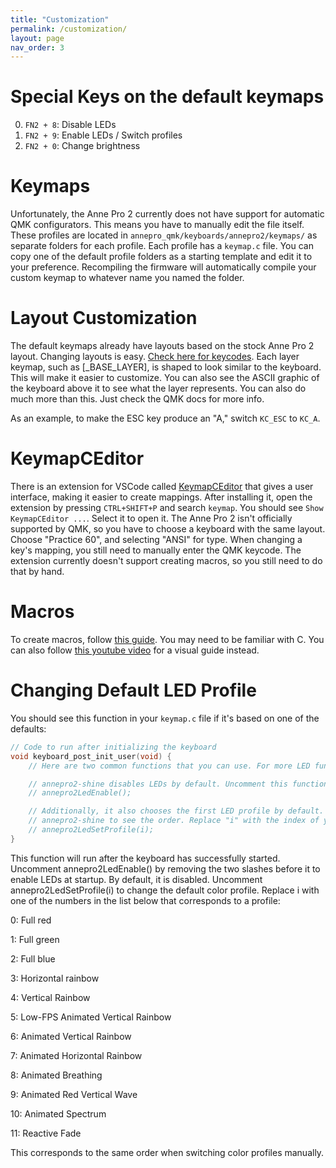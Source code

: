 ```yaml
---
title: "Customization"
permalink: /customization/
layout: page
nav_order: 3
---
```


# Special Keys on the default keymaps

0. `FN2 + 8`: Disable LEDs
0. `FN2 + 9`: Enable LEDs / Switch profiles
0. `FN2 + 0`: Change brightness

# Keymaps

Unfortunately, the Anne Pro 2 currently does not have support for automatic QMK configurators. This means you have to
manually edit the file itself. These profiles are located in `annepro_qmk/keyboards/annepro2/keymaps/` as separate
folders for each profile. Each profile has a `keymap.c` file. You can copy one of the default profile folders as a starting
template and edit it to your preference. Recompiling the firmware will automatically compile your custom keymap to
whatever name you named the folder.

# Layout Customization

The default keymaps already have layouts based on the stock Anne Pro 2 layout. Changing layouts is easy.
[Check here for keycodes](https://beta.docs.qmk.fm/tutorial/newbs_building_firmware#customize-the-layout-to-your-liking).
Each layer keymap, such as [_BASE_LAYER], is shaped to look similar to the keyboard. This will make it easier to 
customize. You can also see the ASCII graphic of the keyboard above it to see what the layer represents. You can also
do much more than this. Just check the QMK docs for more info.

As an example, to make the ESC key produce an "A," switch `KC_ESC` to `KC_A`.

# KeymapCEditor

There is an extension for VSCode called [KeymapCEditor](https://marketplace.visualstudio.com/items?itemName=Ciantic.keymapceditor-vsc)
that gives a user interface, making it easier to create mappings. After installing it, open the extension by pressing `CTRL+SHIFT+P` and
search `keymap`. You should see `Show KeymapCEditor ...`. Select it to open it. The Anne Pro 2 isn't officially supported
by QMK, so you have to choose a keyboard with the same layout. Choose "Practice 60", and selecting "ANSI" for type.
When changing a key's mapping, you still need to manually enter the QMK keycode. The extension currently doesn't support
creating macros, so you still need to do that by hand.

# Macros

To create macros, follow [this guide](https://beta.docs.qmk.fm/using-qmk/advanced-keycodes/feature_macros). You may need
to be familiar with C. You can also follow [this youtube video](https://www.youtube.com/watch?v=WITZaRsoO_Q) for a
visual guide instead.

# Changing Default LED Profile

You should see this function in your `keymap.c` file if it's based on one of the defaults:

```cpp
// Code to run after initializing the keyboard
void keyboard_post_init_user(void) {
    // Here are two common functions that you can use. For more LED functions, refer to the file "qmk_ap2_led.h"

    // annepro2-shine disables LEDs by default. Uncomment this function to enable them at startup.
    // annepro2LedEnable();

    // Additionally, it also chooses the first LED profile by default. Refer to the "profiles" array in main.c in
    // annepro2-shine to see the order. Replace "i" with the index of your preferred profile. (i.e the RED profile is index 0)
    // annepro2LedSetProfile(i);
}
```

This function will run after the keyboard has successfully started. Uncomment annepro2LedEnable() by removing the two
slashes before it to enable LEDs at startup. By default, it is disabled. Uncomment annepro2LedSetProfile(i) to change
the default color profile. Replace i with one of the numbers in the list below that corresponds to a profile:

0: Full red

1: Full green

2: Full blue

3: Horizontal rainbow

4: Vertical Rainbow

5: Low-FPS Animated Vertical Rainbow

6: Animated Vertical Rainbow

7: Animated Horizontal Rainbow

8: Animated Breathing

9: Animated Red Vertical Wave

10: Animated Spectrum

11: Reactive Fade

This corresponds to the same order when switching color profiles manually.